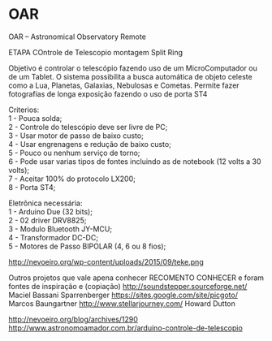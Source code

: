# OAR
OAR – Astronomical Observatory Remote

ETAPA COntrole de Telescopio montagem Split Ring

Objetivo é controlar o telescópio fazendo uso de um MicroComputador ou de um Tablet. O sistema possibilita a busca automática de objeto celeste como a Lua, Planetas, Galaxias, Nebulosas e Cometas. Permite fazer fotografias de longa exposição fazendo o uso de porta ST4

Criterios:<br>
1 - Pouca solda;<br>
2 - Controle do telescópio deve ser livre de PC;<br>
3 - Usar motor de passo de baixo custo;<br>
4 - Usar engrenagens e redução de baixo custo;<br>
5 - Pouco ou nenhum serviço de torno;<br>
6 - Pode usar varias tipos de fontes incluindo as de notebook (12 volts a 30 volts);<br>
7 - Aceitar  100% do protocolo LX200;<br>
8 - Porta ST4;<br>


Eletrônica necessária:<br>
1 - Arduino Due (32 bits);<br>
2 - 02 driver DRV8825;<br>
3 - Modulo Bluetooth JY-MCU;<br>
4 - Transformador DC-DC;<br>
5 - Motores de Passo BIPOLAR (4, 6 ou 8 fios);<br>

http://nevoeiro.org/wp-content/uploads/2015/09/teke.png



Outros projetos que vale apena conhecer RECOMENTO CONHECER e foram fontes de inspiração e (copiação)
http://soundstepper.sourceforge.net/
Maciel Bassani Sparrenberger 
https://sites.google.com/site/picgoto/
Marcos Baungartner
http://www.stellarjourney.com/
Howard Dutton


http://nevoeiro.org/blog/archives/1290
http://www.astronomoamador.com.br/arduino-controle-de-telescopio
